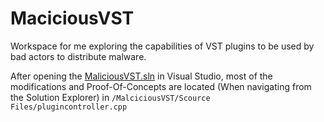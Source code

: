 # MaciciousVST

Workspace for me exploring the capabilities of VST plugins to be used by bad actors to distribute malware.

After opening the [MaliciousVST.sln](./MaliciousVST.sln) in Visual Studio, most of the modifications and Proof-Of-Concepts are located (When navigating from the Solution Explorer) in `/MalciciousVST/Scource Files/plugincontroller.cpp`
